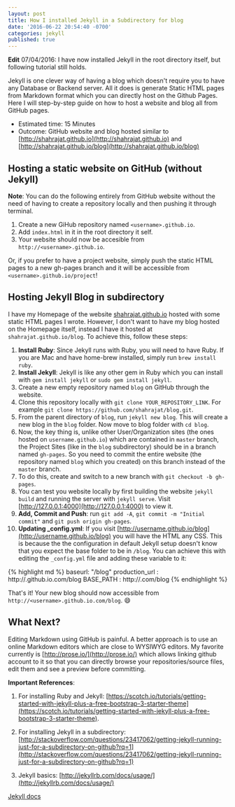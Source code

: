 ```yaml
---
layout: post
title: How I installed Jekyll in a Subdirectory for blog
date: '2016-06-22 20:54:40 -0700'
categories: jekyll
published: true
---
```

**Edit** 07/04/2016: I have now installed Jekyll in the root directory itself, but following tutorial still holds. 

Jekyll is one clever way of having a blog which doesn't require you to have any Database or Backend server. All it does is generate Static HTML pages from Markdown format which you can directly host on the Github Pages. Here I will step-by-step guide on how to host a website and blog all from GitHub pages. 

- Estimated time: 15 Minutes
- Outcome: GitHub website and blog hosted similar to [http://shahrajat.github.io](http://shahrajat.github.io) and [http://shahrajat.github.io/blog](http://shahrajat.github.io/blog)

## Hosting a static website on GitHub (without Jekyll)
**Note**: You can do the following entirely from GitHub website without the need of having to create a repository locally and then pushing it through terminal.

1. Create a new GiHub repository named `<username>.github.io`.
2. Add `index.html` in it in the root directory it self.
3. Your website should now be accesible from `http://<username>.github.io`.

Or, if you prefer to have a project website, simply push the static HTML pages to a new gh-pages branch and it will be accessible from `<username>.github.io/project`!

## Hosting Jekyll Blog in subdirectory

I have my Homepage of the website [shahrajat.github.io](http://shahrajat.github.io) hosted with some static HTML pages I wrote. However, I don't want to have my blog hosted on the Homepage itself, instead I have it hosted at `shahrajat.github.io/blog`. To achieve this, follow these steps: 

1. **Install Ruby**: Since Jekyll runs with Ruby, you will need to have Ruby. If you are Mac and have home-brew installed, simply run `brew install ruby`.
2. **Install Jekyll**: Jekyll is like any other gem in Ruby which you can install with `gem install jekyll` or `sudo gem install jekyll`.
3. Create a new empty repository named `blog` on GitHub through the website.
4. Clone this repository locally with `git clone YOUR_REPOSITORY_LINK`. For example `git clone https://github.com/shahrajat/blog.git`.
5. From the parent directory of `blog`, run `jekyll new blog`. This will create a new blog in the `blog` folder. Now move to blog folder with `cd blog`.
6. Now, the key thing is, unlike other User/Organization sites (the ones hosted on `username.github.io`) which are contained in `master` branch, the Project Sites (like in the `blog` subdirectory) should be in a branch named `gh-pages`. So you need to commit the entire website (the repository named `blog` which you created) on this branch instead of the `master` branch.
7. To do this, create and switch to a new branch with `git checkout -b gh-pages`.
8. You can test you website locally by first building the website `jekyll build` and running the server with `jekyll serve`. Visit [http://127.0.0.1:4000](http://127.0.0.1:4000) to view it. 
9. **Add, Commit and Push**: run `git add -A`, `git commit -m "Initial commit"` and `git push origin gh-pages`.
10. **Updating _config.yml**: If you visit [http://username.github.io/blog](http://username.github.io/blog) you will have the HTML any CSS. This is because the the configuration in default Jekyll setup doesn't know that you expect the base folder to be in `/blog`. You can achieve this with editing the `_config.yml` file and adding these variable to it:


{% highlight md %}
baseurl: "/blog"
production_url : http://<username>.github.io.com/blog
BASE_PATH : http://<username>.com/blog
{% endhighlight %}

That's it! Your new blog should now accessible from `http://<username>.github.io.com/blog`. :smile:

## What Next?
Editing Markdown using GitHub is painful. A better approach is to use an online Markdown editors which are close to WYSIWYG editors. My favorite currently is [http://prose.io/](http://prose.io/) which allows linking github account to it so that you can directly browse your repositories/source files, edit them and see a preview before committing.


**Important References**:

1. For installing Ruby and Jekyll: [https://scotch.io/tutorials/getting-started-with-jekyll-plus-a-free-bootstrap-3-starter-theme](https://scotch.io/tutorials/getting-started-with-jekyll-plus-a-free-bootstrap-3-starter-theme).

2. For installing Jekyll in a subdirectory: [http://stackoverflow.com/questions/23417062/getting-jekyll-running-just-for-a-subdirectory-on-github?rq=1](http://stackoverflow.com/questions/23417062/getting-jekyll-running-just-for-a-subdirectory-on-github?rq=1)

3. Jekyll basics: [http://jekyllrb.com/docs/usage/](http://jekyllrb.com/docs/usage/)

[Jekyll docs][jekyll-docs]

[jekyll-docs]: http://jekyllrb.com/docs/home
